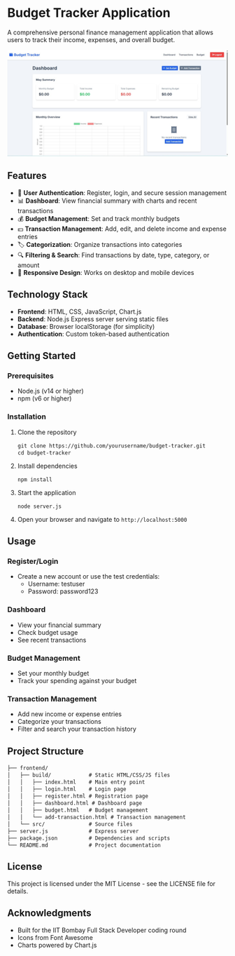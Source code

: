 # Budget Tracker Application

A comprehensive personal finance management application that allows users to track their income, expenses, and overall budget.

![Budget Tracker Screenshot](./frontend/src/WhatsApp%20Image%202025-05-17%20at%2015.25.17_4b749fd2.jpg)

## Features

- 👤 **User Authentication**: Register, login, and secure session management
- 📊 **Dashboard**: View financial summary with charts and recent transactions
- 💰 **Budget Management**: Set and track monthly budgets
- 💵 **Transaction Management**: Add, edit, and delete income and expense entries
- 🏷️ **Categorization**: Organize transactions into categories
- 🔍 **Filtering & Search**: Find transactions by date, type, category, or amount
- 📱 **Responsive Design**: Works on desktop and mobile devices

## Technology Stack

- **Frontend**: HTML, CSS, JavaScript, Chart.js
- **Backend**: Node.js Express server serving static files
- **Database**: Browser localStorage (for simplicity)
- **Authentication**: Custom token-based authentication

## Getting Started

### Prerequisites

- Node.js (v14 or higher)
- npm (v6 or higher)

### Installation

1. Clone the repository
   ```
   git clone https://github.com/yourusername/budget-tracker.git
   cd budget-tracker
   ```

2. Install dependencies
   ```
   npm install
   ```

3. Start the application
   ```
   node server.js
   ```

4. Open your browser and navigate to `http://localhost:5000`

## Usage

### Register/Login

- Create a new account or use the test credentials:
  - Username: testuser
  - Password: password123

### Dashboard

- View your financial summary
- Check budget usage
- See recent transactions

### Budget Management

- Set your monthly budget
- Track your spending against your budget

### Transaction Management

- Add new income or expense entries
- Categorize your transactions
- Filter and search your transaction history

## Project Structure

```
├── frontend/
│   ├── build/            # Static HTML/CSS/JS files
│   │   ├── index.html    # Main entry point
│   │   ├── login.html    # Login page
│   │   ├── register.html # Registration page
│   │   ├── dashboard.html # Dashboard page
│   │   ├── budget.html   # Budget management
│   │   └── add-transaction.html # Transaction management
│   └── src/              # Source files
├── server.js             # Express server
├── package.json          # Dependencies and scripts
└── README.md             # Project documentation
```

## License

This project is licensed under the MIT License - see the LICENSE file for details.

## Acknowledgments

- Built for the IIT Bombay Full Stack Developer coding round
- Icons from Font Awesome
- Charts powered by Chart.js
